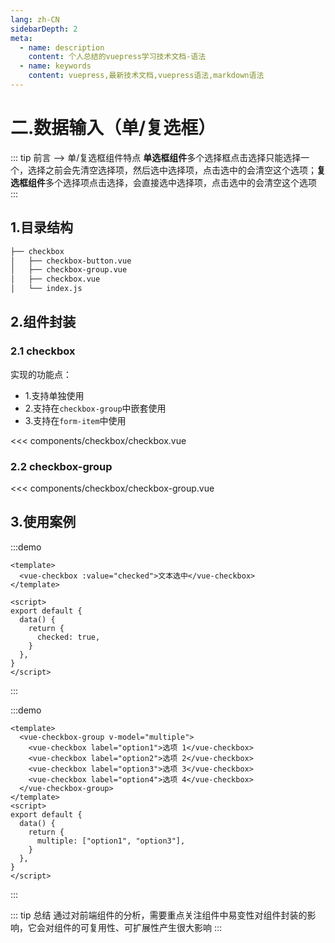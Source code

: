 ```yaml
---
lang: zh-CN
sidebarDepth: 2
meta:
  - name: description
    content: 个人总结的vuepress学习技术文档-语法
  - name: keywords
    content: vuepress,最新技术文档,vuepress语法,markdown语法
---
```


# 二.数据输入（单/复选框）

::: tip 前言 --> 单/复选框组件特点
**单选框组件**多个选择框点击选择只能选择一个，选择之前会先清空选择项，然后选中选择项，点击选中的会清空这个选项；**复选框组件**多个选择项点击选择，会直接选中选择项，点击选中的会清空这个选项
:::

## 1.目录结构

```sh
├── checkbox
│   ├── checkbox-button.vue
│   ├── checkbox-group.vue
│   ├── checkbox.vue
│   └── index.js
```

## 2.组件封装

### 2.1 checkbox

实现的功能点：

- 1.支持单独使用
- 2.支持在`checkbox-group`中嵌套使用
- 3.支持在`form-item`中使用

<<< components/checkbox/checkbox.vue

### 2.2 checkbox-group

<<< components/checkbox/checkbox-group.vue

## 3.使用案例

:::demo

```vue
<template>
  <vue-checkbox :value="checked">文本选中</vue-checkbox>
</template>

<script>
export default {
  data() {
    return {
      checked: true,
    }
  },
}
</script>
```

:::

:::demo

```vue
<template>
  <vue-checkbox-group v-model="multiple">
    <vue-checkbox label="option1">选项 1</vue-checkbox>
    <vue-checkbox label="option2">选项 2</vue-checkbox>
    <vue-checkbox label="option3">选项 3</vue-checkbox>
    <vue-checkbox label="option4">选项 4</vue-checkbox>
  </vue-checkbox-group>
</template>
<script>
export default {
  data() {
    return {
      multiple: ["option1", "option3"],
    }
  },
}
</script>
```

:::

::: tip 总结
通过对前端组件的分析，需要重点关注组件中易变性对组件封装的影响，它会对组件的可复用性、可扩展性产生很大影响
:::
